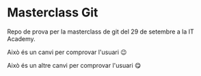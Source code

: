 # Masterclass Git

Repo de prova per la masterclass de git del 29 de setembre a la IT Academy.

Això és un canvi per comprovar l'usuari 😉

Això és un altre canvi per comprovar l'usuari 😋
